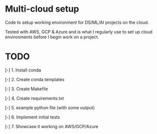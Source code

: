 # Multi-cloud setup
Code to setup working environment for DS/ML/AI projects on the cloud. 

Tested with AWS, GCP & Azure and is what I regularly use to set up cloud environments before I begin work on a project.


# TODO
[-] 1. Install conda

[-] 2. Create conda templates

[-] 3. Create Makefile

[-] 4. Create requirements.txt

[-] 5. example python file (with some output)

[-] 6. Implement initial tests

[-] 7. Showcase it working on AWS/GCP/Azure
